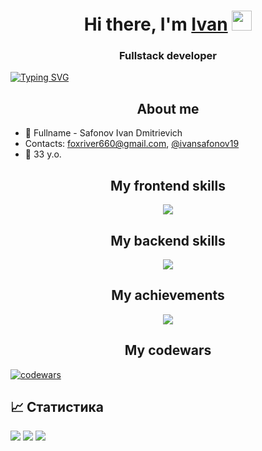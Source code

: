 <h1 align="center">Hi there, I'm <a href="https://github.com/foxriver660" target="_blank">Ivan</a> 
<img src="https://github.com/blackcater/blackcater/raw/main/images/Hi.gif" height="32"/></h1>
<h3 align="center">Fullstack developer</h3>

[![Typing SVG](https://readme-typing-svg.herokuapp.com?color=%2336BCF7&lines=I+like+JavaScript)](https://git.io/typing-svg)

<h2 align="center">About me</h2>

- 👀 Fullname - Safonov Ivan Dmitrievich
- Contacts: foxriver660@gmail.com, [@ivansafonov19](https://t.me/ivansafonov19)
- 🌱 33 y.o.
  
<h2 align="center">My frontend skills</h2>
<p align="center">
  <a href="https://skillicons.dev">
    <img src="https://skillicons.dev/icons?i=html,css,sass,js,ts,react,redux,nextjs,tailwind,materialui,styledcomponents,vite,webpack,babel,git,jest&perline=8" />
  </a>
</p>
<h2 align="center">My backend skills</h2>
<p align="center">
  <a href="https://skillicons.dev">
    <img src="https://skillicons.dev/icons?i=nodejs,express,nestjs,firebase,mongodb,postgres,docker&perline=8" />
  </a>
</p>

<h2 align="center">My achievements</h2>

<p align="center">
  <img src="https://github-profile-trophy.vercel.app/?username=foxriver660&theme=juicyfresh&no-bg=true" />
</p>



<h2 align="center">My codewars</h2>

[![codewars](https://www.codewars.com/users/foxriver660/badges/large)](https://www.codewars.com/users/foxriver660)  





## 📈 Статистика

![](https://github-profile-summary-cards.vercel.app/api/cards/profile-details?username=Foxriver660&theme=github)
![](https://github-profile-summary-cards.vercel.app/api/cards/most-commit-language?username=Foxriver660&theme=github) ![](https://github-profile-summary-cards.vercel.app/api/cards/stats?username=Foxriver660&theme=github)


 
